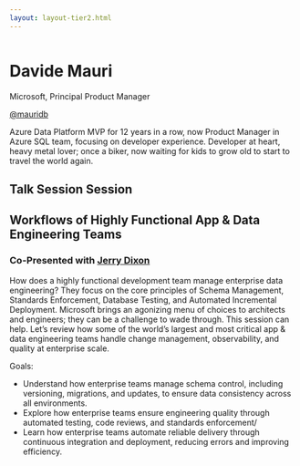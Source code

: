 ```yaml
---
layout: layout-tier2.html
---
```

<div class="container section featured-speaker">
   <div class="row">
     <div class="col-xs-12 col-sm-2 new-img-container">
       <img class="new-speaker-page-img davide-mauri" />
       </div>
     <div class="col-xs-12 col-sm-10 copy-container">
       <h1 class="speaker-header">Davide Mauri</h1>
       <span class="speaker-subtitle">Microsoft, Principal Product Manager</span>
       <p><a class="speaker-handle" href="https://twitter.com/mauridb" target="_blank">@mauridb</a>
       <p>Azure Data Platform MVP for 12 years in a row, now Product Manager in Azure SQL team, focusing on developer experience. Developer at heart, heavy metal lover; once a biker, now waiting for kids to grow old to start to travel the world again.</p>
       <h2>Talk Session Session</h2>
        <h2 class="gold">Workflows of Highly Functional App & Data Engineering Teams</h2>
        <h3>Co-Presented with <a href="jerry-nixon.html">Jerry Dixon</a></h3>
        <p>How does a highly functional development team manage enterprise data engineering? They focus on the core principles of Schema Management, Standards Enforcement, Database Testing, and Automated Incremental Deployment. Microsoft brings an agonizing menu of choices to architects and engineers; they can be a challenge to wade through. This session can help. Let’s review how some of the world’s largest and most critical app & data engineering teams handle change management, observability, and quality at enterprise scale.</p>
        <p>Goals:</p>
        <ul>
            <li>Understand how enterprise teams manage schema control, including versioning, migrations, and updates, to ensure data consistency across all environments.</li>
            <li>Explore how enterprise teams ensure engineering quality through automated testing, code reviews, and standards enforcement/</li>
            <li>Learn how enterprise teams automate reliable delivery through continuous integration and deployment, reducing errors and improving efficiency.</li>
        </ul>
     </div>
   </div>
 </div>